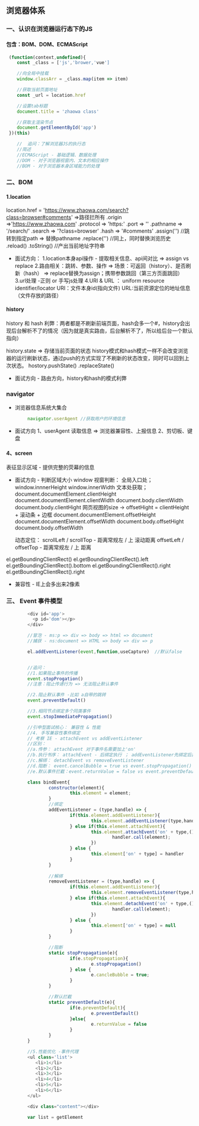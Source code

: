 ## 浏览器体系
### 一、认识在浏览器运行态下的JS
#### 包含：BOM、DOM、ECMAScript
```js
 (function(context,undefined){
    const _class = ['js','brower,'vue']

    //向全局中挂载
    window.classArr = _class.map(item => item)

    //获取当前页面地址
    const _url = location.href

    //设置tab标题
    document.title = 'zhaowa class'

    //获取主渲染节点
    document.getElementById('app')
 })(this)

    //  追问：了解浏览器JS的执行态
    //简述
    //ECMAScript - 基础逻辑、数据处理
    //DOM - 对于浏览器视窗内、文本的相应操作
    //BOM - 对于浏览器本身区域能力的处理
```

### 二、BOM
#### 1.location
location.href = 'https://www.zhaowa.com/search?class=browser#comments' =>路径拦所有
        .origin =>'https://www.zhaowa.com'
        .protocol => 'https:'
        .port => ''
        .pathname => '/search/'
        .search => '?class=browser'
        .hash => '#comments'
        .assign('') //跳转到指定path => 替换pathname
        .replace('') //同上，同时替换浏览历史
        .reload()
        .toString() //产出当前地址字符串

* 面试方向：
1.location本身api操作 - 提取相关信息、api间对比 => assign vs replace
2.路由相关：跳转、参数、操作 => 场景：可返回（history）、是否刷新（hash） => replace替换为assign；携带参数跳回（第三方页面跳回）
3.url处理 -正则 or 手写js处理
4.URI & URL ： uniform resource identifier/locator
    URI：文件本身id(指向文件)
    URL:当前资源定位的地址信息（文件存放的路径）

#### history

history 和 hash 利弊：两者都是不刷新前端页面，hash会多一个#，history会出现后台解析不了的情况（因为就是真实路由，后台解析不了，所以给后台一个默认指向）

history.state => 存储当前页面的状态
history模式和hash模式一样不会改变浏览器的运行刷新状态，通过push的方式实现了不刷新的状态改变，同时可以回到上次状态。
hostory.pushState()
        .replaceState()

* 面试方向 - 路由方向，history和hash的模式利弊

### navigator
* 浏览器信息系统大集合
```js
        navigator.userAgent //获取用户的环境信息

```
* 面试方向
1、userAgent 读取信息 => 浏览器兼容性、上报信息
2、剪切板、键盘

#### 4、screen
表征显示区域 - 提供完整的荧幕的信息
* 面试方向 - 判断区域大小
window 视窗判断：
   全局入口处；
      window.innnerHeight
      window.innerWidth
   文本处获取；
      document.documentElement.clientHeight
      document.documentElement.clientWidth
      document.body.clientWidth
      document.body.clientHight
   网页视图的size -> offsetHight = clientHeight + 滚动条 + 边框 
       document.documentElement.offsetHeight
       document.documentElement.offsetWidth
       document.body.offsetHight
       document.body.offsetWidth 

   动态定位：
        scrollLeft / scrollTop - 距离常规左 / 上 滚动距离
        offsetLeft / offsetTop - 距离常规左 / 上 距离

el.getBoundingClientRect()
  el.getBoundingClientRect().left
  el.getBoundingClientRect().bottom
  el.getBoundingClientRect().right
  el.getBoundingClientRect().right
* 兼容性 - IE上会多出来2像素

### 三、 Event 事件模型
```js
        <div id='app'>
          <p id='dom'></p>
        </div>

        //冒泡 - ms:p => div => body => html => document
        //捕获 - ns:document => HTML => body => div => p

        el.addEventListener(event,function,useCapture)  //默认false


        //追问：
        //1.如果阻止事件的传播
        event.stopProgation()
        //注意：阻止传递行为 => 无法阻止默认事件

        //2.阻止默认事件 -比如 a自带的跳转
        event.preventDefault()

        //3.相同节点绑定多个同类事件
        event.stopImmediatePropagation()

        //引申型面试核心： 兼容性 & 性能
        //4. 手写兼容性事件绑定
        // 考察 IE - attachEvent vs addEventListener
        //区别：
        //a.传参： attachEvent 对于事件名需要加上'on'
        //b.执行书序： attachEvent - 后绑定执行 ； addEventListener先绑定后执行
        //c.解绑： detachEvent vs removeEventListener
        //d.阻断： event.cancelBubble = true vs event.stopPropagation()
        //e.默认事件拦截：event.returnValue = false vs event.preventDefault()

        class bindEvent{
                constructor(element){
                        this.element = element;
                }
                //绑定
                addEventListener = (type,handle) => {
                        if(this.element.addEventListener){
                                this.element.addEventListener(type,handle,false)
                        } else if(this.element.attachEvent){
                                this.element.attachEvent('on' + type,() =>{
                                        handler.call(element);
                                })
                        } else {
                                this.element['on' + type] = handler
                        }
                }
                
                //解绑
                removeEventListener = (type,handle) => {
                        if(this.element.addEventListener){
                                this.element.removeEventListener(type,handle,false)
                        } else if(this.element.attachEvent){
                                this.element.detachEvent('on' + type,() =>{
                                        handler.call(element);
                                })
                        } else {
                                this.element['on' + type] = null
                        }
                }

                //阻断
                static stopPropagation(e){
                        if(e.stopPropagation){
                                e.stopPropagation()
                        } else {
                                e.cancleBubble = true;
                        }
                }

                //默认拦截
                static preventDefault(e){
                        if(e.preventDefault){
                                e.preventDefault()
                        }else{
                                e.returnValue = false
                        }
                } 
        }

        //5.性能优化 -事件代理
        <ul class='list'>
           <li>1</li>
           <li>2</li>
           <li>3</li>
           <li>4</li>
           <li>5</li>
           <li>6</li>
        </ul>

        <div class="content"></div>

        var list = getElement

